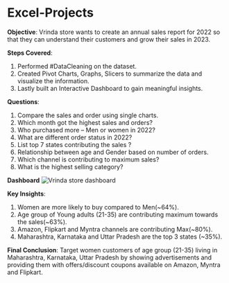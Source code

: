# Excel-Projects

**Objective**:
Vrinda store wants to create an annual sales report for 2022 so that they can understand their customers and grow their sales in 2023.

**Steps Covered**:
1. Performed #DataCleaning on the dataset.
2. Created Pivot Charts, Graphs, Slicers to summarize the data and visualize the information.
3. Lastly built an Interactive Dashboard to gain meaningful insights.


**Questions**:
1. Compare the sales and order using single charts.
2. Which month got the highest sales and orders?
3. Who purchased more – Men or women in 2022?
4. What are different order status in 2022?
5. List top 7 states contributing the sales ?
6. Relationship between age and Gender based on number of orders.
7. Which channel is contributing to maximum sales?
8. What is the highest selling category?

**Dashboard**
![Vrinda store dashboard](https://user-images.githubusercontent.com/128074200/229783755-493ef737-3fb3-4893-88d1-8fd23db522fc.jpg)


**Key Insights**:
1. Women are more likely to buy compared to Men(~64%).
2. Age group of Young adults (21-35) are contributing maximum towards the sales(~63%).
3. Amazon, Flipkart and Myntra channels are contributing Max(~80%).
4. Maharashtra, Karnataka and Uttar Pradesh are the top 3 states (~35%).

**Final Conclusion**:
Target women customers of age group (21-35) living in Maharashtra, Karnataka, Uttar Pradesh by showing advertisements and providing them with offers/discount coupons available on Amazon, Myntra and Flipkart.
